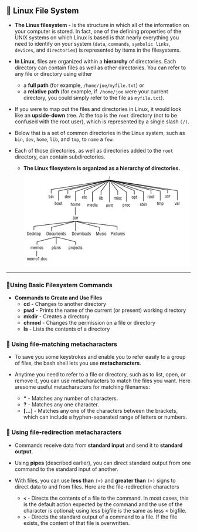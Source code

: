 ## 🔷 Linux File System

- **The Linux filesystem** - is the structure in which all of the information on your computer is stored. In fact, one of the defining properties of the UNIX systems on which Linux is based is that nearly everything you need to identify on your system (`data`, `commands`, `symbolic links`, `devices`, and `directories`) is represented by items in the filesystems.

- **In Linux**, files are organized within a **hierarchy** of directories. Each directory can contain files as well as other directories. You can refer to any file or directory using either 
  - a **full path** (for example, `/home/joe/myfile.txt`) or 
  - a **relative path** (for example, if` /home/joe` were your current directory, you could simply refer to the file as `myfile.txt`).

- If you were to map out the files and directories in Linux, it would look like an **upside-down** tree. At the top is the `root` directory (not to be confused with the root user), which is represented by a single slash `(/)`. 
- Below that is a set of common directories in the Linux system, such as `bin`, `dev`, `home`, `lib`, and `tmp`, to `name` a `few`. 
- Each of those directories, as well as directories added to the `root` directory, can contain subdirectories.

  - **The Linux filesystem is organized as a hierarchy of directories.**
        ![](./../img/1.linux-file.png)

**************************************************


### 🔹Using Basic Filesystem Commands
    
    
- **Commands to Create and Use Files**
   - **cd**  -  Changes to another directory
   - **pwd**  -  Prints the name of the current (or present) working directory
   - **mkdir**  -  Creates a directory
   - **chmod**  - Changes the permission on a file or directory
   - **ls**  -  Lists the contents of a directory



### 🔹 Using file-matching metacharacters

- To save you some keystrokes and enable you to refer easily to a group of files, the bash shell lets you use **metacharacters**. 
- Anytime you need to refer to a file or directory, such as to list, open, or remove it, you can use metacharacters to match the files you want. Here aresome useful metacharacters for matching filenames:


  - **\*** -  Matches any number of characters.
  - **?** - Matches any one character.
  - **[...]** - Matches any one of the characters between the brackets, which can include a hyphen-separated range of letters or numbers.

### 🔹 Using file-redirection metacharacters

- Commands receive data from **standard input** and send it to **standard output**. 
- Using **pipes** (described earlier), you can direct standard output from one command to the standard input of another.
- With files, you can use **less than** `(<)` and **greater than** `(>)` signs to direct data to and from files. Here are the file-redirection characters

  - **`<`**  -  Directs the contents of a file to the command. In most cases, this is the default action expected by the command and the use of the character is optional; using less bigfile is the same as less < bigfile.
  - **`>`**  -  Directs the standard output of a command to a file. If the file exists, the content of that file is overwritten.